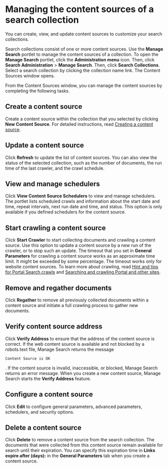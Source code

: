 # Managing the content sources of a search collection

You can create, view, and update content sources to customize your search collections.

Search collections consist of one or more content sources. Use the **Manage Search** portlet to manage the content sources of a collection. To open the **Manage Search** portlet, click the **Administration menu** icon. Then, click **Search Administration** \> **Manage Search**. Then, click **Search Collections**. Select a search collection by clicking the collection name link. The Content Sources window opens.

From the Content Sources window, you can manage the content sources by completing the following tasks.

## Create a content source

Create a content source within the collection that you selected by clicking **New Content Source**. For detailed instructions, read [Creating a content source](../../../../manage_search/search_collection/creating_content_source/index.md).

## Update a content source

Click **Refresh** to update the list of content sources. You can also view the status of the selected collection, such as the number of documents, the run time of the last crawler, and the crawl schedule.

## View and manage schedulers

Click **View Content Source Schedulers** to view and manage schedulers. The portlet lists scheduled crawls and information about the start date and time, repeat intervals, next run date and time, and status. This option is only available if you defined schedulers for the content source.

## Start crawling a content source

Click **Start Crawler** to start collecting documents and crawling a content source. Use this option to update a content source by a new run of the crawler, or to stop such an update. The timeout that you set in **General Parameters** for crawling a content source works as an approximate time limit. It might be exceeded by some percentage. The timeout works only for website content sources. To learn more about crawling, read [Hint and tips for Portal Search crawls](../../../hint_tips/srrhinttips_crawl.md) and [Searching and crawling Portal and other sites](../../../administer_portal_search/searching_crawling_portal_sites/index.md).

## Remove and regather documents

Click **Regather** to remove all previously collected documents within a content source and initiate a full crawling process to gather new documents.

## Verify content source address

Click **Verify Address** to ensure that the address of the content source is correct. If the web content source is available and not blocked by a robots.text file, Manage Search returns the message

```
Content Source is OK
```

. If the content source is invalid, inaccessible, or blocked, Manage Search returns an error message. When you create a new content source, Manage Search starts the **Verify Address** feature.

## Configure a content source

Click **Edit** to configure general parameters, advanced parameters, schedulers, and security options.

## Delete a content source

Click **Delete** to remove a content source from the search collection. The documents that were collected from this content source remain available for search until their expiration. You can specify this expiration time in **Links expire after \(days\):** in the **General Parameters** tab when you create a content source.

<!---
-   **[Applying filter rules](../../setup_search_collections/mng_content_sources_search_collections/srrfiltr.md)**  
Portal Search provides a facility for applying filter rules to the crawler process. The crawler filters control the crawler progress and the type of documents that are indexed and cataloged.

**Related information**  
[Creating and configuring search collections](../admin-system/srrcreatconfig.md)

[Hints and tips for using Portal Search](../admin-system/srrhinttips.md)

[The portal site search collection fails](../admin-system/srrhinttips_crt_scoll_fails.md)

[Delayed cleanup of deleted portal pages](../admin-system/addelclnup.md)

[Replacing the HCL Digital Experience administrator user ID](../security/portalid.md) --->

